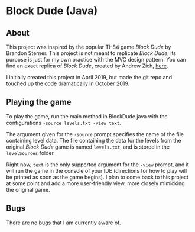 # Block Dude (Java)

## About

This project was inspired by the popular TI-84 game _Block Dude_ by Brandon Sterner. This project is not meant to replicate _Block Dude_; its purpose is just for my own practice with the MVC design pattern. You can find an exact replica of _Block Dude_, created by Andrew Zich, [here](http://azich.org/blockdude/).

I initially created this project in April 2019, but made the git repo and touched up the code dramatically in October 2019.

## Playing the game

To play the game, run the main method in BlockDude.java with the configurations `-source levels.txt -view text`.

The argument given for the `-source` prompt specifies the name of the file containing level data. The file containing the data for the levels from the original _Block Dude_ game is named `levels.txt`, and is stored in the `levelSources` folder.

Right now, `text` is the only supported argument for the `-view` prompt, and it will run the game in the console of your IDE (directions for how to play will be printed as soon as the game begins). I plan to come back to this project at some point and add a more user-friendly view, more closely mimicking the original game.

## Bugs

There are no bugs that I am currently aware of.
